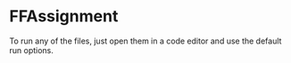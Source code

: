 # FFAssignment
To run any of the files, just open them in a code editor and use the default run options.
